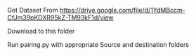 Get Dataset From 
https://drive.google.com/file/d/1YdMBccm-CfJm39pKDXR95kZ-TM93kF1d/view

Download to this folder 

Run pairing.py with appropriate Source and destination folders
